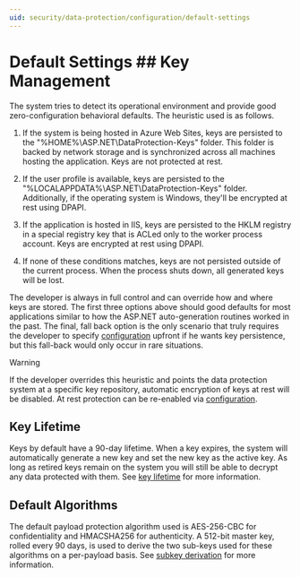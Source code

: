 ```yaml
---
uid: security/data-protection/configuration/default-settings
---
```

<a name=data-protection-default-settings></a>

# Default Settings  ## Key Management

The system tries to detect its operational environment and provide good zero-configuration behavioral defaults. The heuristic used is as follows.

1. If the system is being hosted in Azure Web Sites, keys are persisted to the "%HOME%\ASP.NET\DataProtection-Keys" folder. This folder is backed by network storage and is synchronized across all machines hosting the application. Keys are not protected at rest.

2. If the user profile is available, keys are persisted to the "%LOCALAPPDATA%\ASP.NET\DataProtection-Keys" folder. Additionally, if the operating system is Windows, they'll be encrypted at rest using DPAPI.

3. If the application is hosted in IIS, keys are persisted to the HKLM registry in a special registry key that is ACLed only to the worker process account. Keys are encrypted at rest using DPAPI.

4. If none of these conditions matches, keys are not persisted outside of the current process. When the process shuts down, all generated keys will be lost.

The developer is always in full control and can override how and where keys are stored. The first three options above should good defaults for most applications similar to how the ASP.NET <machineKey> auto-generation routines worked in the past. The final, fall back option is the only scenario that truly requires the developer to specify [configuration](overview.md) upfront if he wants key persistence, but this fall-back would only occur in rare situations.

>[!WARNING]
> If the developer overrides this heuristic and points the data protection system at a specific key repository, automatic encryption of keys at rest will be disabled. At rest protection can be re-enabled via [configuration](overview.md).

## Key Lifetime

Keys by default have a 90-day lifetime. When a key expires, the system will automatically generate a new key and set the new key as the active key. As long as retired keys remain on the system you will still be able to decrypt any data protected with them. See [key lifetime](../implementation/key-management.md#data-protection-implementation-key-management-expiration.md) for more information.

## Default Algorithms

The default payload protection algorithm used is AES-256-CBC for confidentiality and HMACSHA256 for authenticity. A 512-bit master key, rolled every 90 days, is used to derive the two sub-keys used for these algorithms on a per-payload basis. See [subkey derivation](../implementation/subkeyderivation.md#data-protection-implementation-subkey-derivation-aad.md) for more information.
